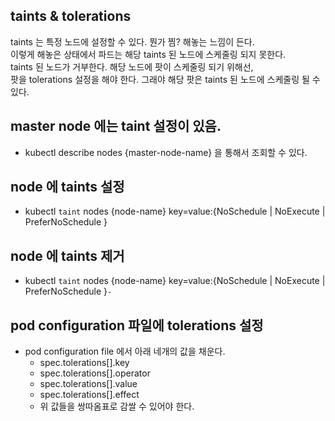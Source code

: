 ## taints & tolerations 
taints 는 특정 노드에 설정할 수 있다. 뭔가 찜? 해놓는 느낌이 든다.    
이렇게 해놓은 상태에서 파드는 해당 taints 된 노드에 스케줄링 되지 못한다.    
taints 된 노드가 거부한다. 해당 노드에 팟이 스케줄링 되기 위해선,    
팟을 tolerations 설정을 해야 한다. 그래야 해당 팟은 taints 된 노드에 스케줄링 될 수 있다.

## master node 에는 taint 설정이 있음.
* kubectl describe nodes {master-node-name} 을 통해서 조회할 수 있다.

## node 에 taints 설정
* kubectl `taint` nodes {node-name} key=value:{NoSchedule | NoExecute | PreferNoSchedule }

## node 에 taints 제거
* kubectl `taint` nodes {node-name} key=value:{NoSchedule | NoExecute | PreferNoSchedule }`-`


## pod configuration 파일에 tolerations 설정
* pod configuration file 에서 아래 네개의 값을 채운다.
  * spec.tolerations[].key
  * spec.tolerations[].operator
  * spec.tolerations[].value
  * spec.tolerations[].effect
  * 위 값들을 쌍따옴표로 감쌀 수 있어야 한다.
